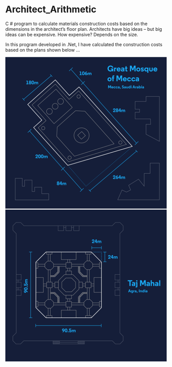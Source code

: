 # Architect_Arithmetic
C # program to calculate materials construction costs based on the dimensions in the architect’s floor plan.
Architects have big ideas – but big ideas can be expensive. How expensive? Depends on the size.

In this program developed in .Net, I have calculated the construction costs based on the plans shown below ...

![mosque](greatmosque-complete.svg)
![Taj](tajmahal-complete.svg)
